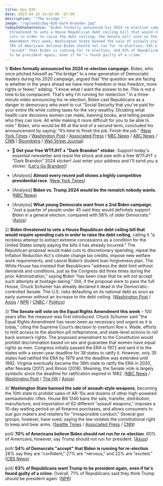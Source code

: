 ```yaml
---
title: Day 826
date: 2023-04-25 14:43:00 -07:00
description: '"The bridge."'
image: "/uploads/day-826-dark-brandon.jpg"
todayInOneSentence: 'Biden formally announced his 2024 re-election campaign; Biden
  threatened to veto a House Republican debt ceiling bill that would require spending
  cuts in order to raise the debt ceiling; the Senate will vote on the Equal Rights
  Amendment this week; Washington State banned the sale of assault-style weapons;
  70% of Americans believe Biden should not run for re-election; 54% of Democrats
  "accept" that Biden is running for re-election; and 63% of Republicans want Trump
  to be president again, even if he''s found guilty of a crime. '
---
```


1/ **Biden formally announced his 2024 re-election campaign**. Biden, who once pitched himself as "the bridge" to a new generation of Democratic leaders during his 2020 campaign, argued that “the question we are facing is whether in the years ahead we have more freedom or less freedom, more rights or fewer,” adding: “I know what I want the answer to be. This is not a time to be complacent. That’s why I’m running for reelection.” In a three-minute video announcing his re-election, Biden cast Republicans as a danger to democracy who want to cut "Social Security that you’ve paid for your entire life while cutting taxes for the very wealthy. Dictating what health care decisions women can make, banning books, and telling people who they can love. All while making it more difficult for you to be able to vote." Biden, who would be 86 at the end of a second term, concluded his announcement by saying: “It’s time to finish the job. Finish the job.” ([New York Times](https://www.nytimes.com/2023/04/25/us/politics/biden-running-2024-president.html) / [Washington Post](https://www.washingtonpost.com/politics/2023/04/25/biden-running-president-2024/) / [Associated Press](https://apnews.com/article/joe-biden-election-2024-president-democrats-trump-9c72115656855da89a41cac3f79aa65b) / [NBC News](https://www.nbcnews.com/politics/2024-election/-joe-biden-president-election-2024-campaign-announcement-rcna80990) / [ABC News](https://abcnews.go.com/Politics/joe-biden-running-reelection-2024-setting-trump-rematch/story?id=98801535) / [CNN](https://www.cnn.com/2023/04/25/politics/biden-candidates-2024-field/index.html) / [Bloomberg](https://www.bloomberg.com/news/articles/2023-03-28/2024-candidates-here-s-who-s-running-for-president-unafraid-of-trump?srnd=premium&sref=MIBMEEoj) / [Wall Street Journal](https://www.wsj.com/articles/joe-biden-2024-presidential-re-election-campaign-87ef002b?mod=hp_lead_pos5))

* **🚨 Get your free WTFJHT x "Dark Brandon" sticker**. Support today's essential newsletter and resist the shock and awe with a free WTFJHT x "Dark Brandon" 2024 sticker! Just enter your address and I'll send you a sticker. ([Let's Go Brandon!](https://wtfjht.gumroad.com/l/wtfjht-dark-brandon-sticker-2024))

* \[Analysis\] **Almost every recent poll shows a highly competitive presidential race**. ([New York Times](https://www.nytimes.com/2023/04/25/upshot/polls-biden-trump-2024.html))

* \[Analysis\] **Biden vs. Trump 2024 would be the rematch nobody wants**. ([NBC News](https://www.nbcnews.com/politics/2024-election/biden-vs-trump-2024-rematch-nobody-wants-rcna80933))

* \[Analysis\] **What young Democrats want from a 2nd Biden campaign**. "Just a quarter of people under 45 said they would definitely support Biden in a general election, compared with 56% of older Democrats." ([Axios](https://www.axios.com/2023/04/25/young-democrats-biden-2024-election))

2/ **Biden threatened to veto a House Republican debt ceiling bill that would require spending cuts in order to raise the debt ceiling**, calling it “a reckless attempt to extract extreme concessions as a condition for the United States simply paying the bills it has already incurred." The Republican proposal would make cuts to discretionary spending, repeal the Inflation Reduction Act's climate change tax credits, impose new welfare work requirements, and cancel Biden’s student loan forgiveness plan. The White House has insisted that Republicans "address the debt limit without demands and conditions, just as the Congress did three times during the prior Administration," saying Biden "has been clear that he will not accept such attempts at hostage-taking.” Still, if the proposal were to pass the full House, Chuck Schumer has already declared it dead in the Democratic-controlled Senate. The U.S. risks defaulting on its national debt as soon as early summer without an increase to the debt ceiling. ([Washington Post](https://www.washingtonpost.com/politics/2023/04/25/biden-veto-republican-debt-ceiling-bill/) / [Axios](https://www.axios.com/2023/04/25/biden-veto-gop-debt-ceiling-bill-mccarthy) / [NPR](https://www.npr.org/2023/04/25/1171800296/debt-ceiling-bill-house-republicans-vote) / [CNBC](https://www.cnbc.com/2023/04/25/debt-ceiling-gop-bill-faces-test-as-default-risk-grows.html) / [Politico](https://www.politico.com/news/2023/04/22/white-house-debt-ceiling-mccarthy-00093318))

3/ **The Senate will vote on the Equal Rights Amendment this week** – 100 years after the measure was first introduced. Chuck Schumer said "the Equal Rights Amendment has never been as necessary and urgent as it is today," citing the Supreme Court’s decision to overturn Roe v. Wade, efforts to limit access to the abortion pill mifepristone, and state-level actions to roll back women’s rights. The proposed amendment to the Constitution would prohibit discrimination based on sex and guarantee that women have equal rights as men. Congress initially passed the ERA in 1972 and sent it to the states with a seven-year deadline for 38 states to ratify it. However, only 35 states had ratified the ERA by 1979 and the deadline was extended until 1982. Virginia eventually became the 38th state to ratify the ERA in 2020, after Nevada (2017) and Illinois (2018). Meaning, the Senate vote is largely symbolic since the deadline for ratification expired in 1982. ([NBC News](https://www.nbcnews.com/politics/congress/senate-will-vote-equal-rights-amendment-week-schumer-says-rcna81314) / [Washington Post](https://www.washingtonpost.com/politics/2023/04/24/era-schumer-senate-vote/) / [The Hill](https://thehill.com/homenews/senate/3970212-schumer-says-senate-will-hold-vote-on-equal-rights-amendment-this-week/) / [Axios](https://www.axios.com/2023/04/25/senate-vote-equal-rights-amendment-100-years))

4/ **Washington State banned the sale of assault-style weapons**, becoming the 10th state to prohibit sales of AR-15s and dozens of other high-powered semiautomatic rifles. House Bill 1240 bans the sale, transfer, distribution, manufacture, and importation of 62 different "assault weapons," imposes a 10-day waiting period on all firearms purchases, and allows consumers to sue gun makers and retailers for "irresponsible conduct." Several gun groups, however, have sued, saying the law violates the constitutional right to keep and bear arms. ([Seattle Times](https://www.seattletimes.com/seattle-news/politics/wa-bans-sale-of-ar-15s-and-other-semiautomatic-rifles-effective-immediately/) / [Associated Press](https://apnews.com/article/inslee-gun-assault-weapons-ban-washington-c2f1efd5907ed3141d81b81c5bdfa77d) / [CNN](https://www.cnn.com/2023/04/25/politics/inslee-washington-assault-style-weapons-ban/index.html))

poll/ **70% of Americans believe Biden should not run for re-election**. 60% of Americans, however, say Trump should not run for president. ([Axios](https://www.axios.com/2023/04/25/2024-trump-biden-presidential-rematch))

poll/ **54% of Democrats "accept" that Biden is running for re-election**. 28% say they are "confident," 27% are "nervous," and 22% are "excited." ([CBS News](https://www.cbsnews.com/news/democrats-biden-reelection-bid-acceptance-more-than-excitement-poll-2023-04-24/))

poll/ **63% of Republicans want Trump to be president again, even if he's found guilty of a crime**. Overall, 71% of Republicans said they think Trump should be president again. ([NPR](https://www.npr.org/2023/04/25/1171660997/poll-republicans-trump-president-convicted-crime))